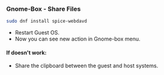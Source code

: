 ### Gnome-Box - Share Files

```sh
sudo dnf install spice-webdavd
```
- Restart Guest OS.
- Now you can see new action in Gnome-box menu.

#### If doesn't work:

- Share the clipboard between the guest and host systems.
